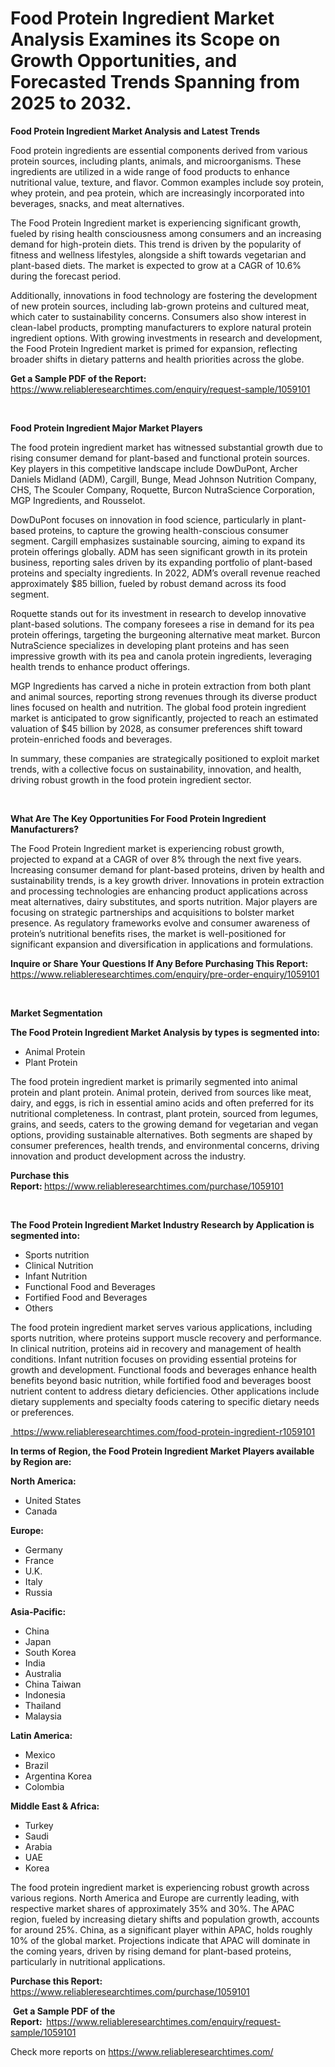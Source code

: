 <p><h1>Food Protein Ingredient Market Analysis Examines its Scope on Growth Opportunities, and Forecasted Trends Spanning from 2025 to 2032.</h1></p><p><strong>Food Protein Ingredient Market Analysis and Latest Trends</strong></p>
<p><p>Food protein ingredients are essential components derived from various protein sources, including plants, animals, and microorganisms. These ingredients are utilized in a wide range of food products to enhance nutritional value, texture, and flavor. Common examples include soy protein, whey protein, and pea protein, which are increasingly incorporated into beverages, snacks, and meat alternatives.</p><p>The Food Protein Ingredient market is experiencing significant growth, fueled by rising health consciousness among consumers and an increasing demand for high-protein diets. This trend is driven by the popularity of fitness and wellness lifestyles, alongside a shift towards vegetarian and plant-based diets. The market is expected to grow at a CAGR of 10.6% during the forecast period. </p><p>Additionally, innovations in food technology are fostering the development of new protein sources, including lab-grown proteins and cultured meat, which cater to sustainability concerns. Consumers also show interest in clean-label products, prompting manufacturers to explore natural protein ingredient options. With growing investments in research and development, the Food Protein Ingredient market is primed for expansion, reflecting broader shifts in dietary patterns and health priorities across the globe.</p></p>
<p><strong>Get a Sample PDF of the Report:&nbsp;</strong> <a href="https://www.reliableresearchtimes.com/enquiry/request-sample/1059101?utm_campaign=2934&utm_medium=2&utm_source=Github&utm_content=ia&utm_term=07042025&utm_id=food-protein-ingredient">https://www.reliableresearchtimes.com/enquiry/request-sample/1059101</a></p>
<p>&nbsp;</p>
<p><strong>Food Protein Ingredient Major Market Players</strong></p>
<p><p>The food protein ingredient market has witnessed substantial growth due to rising consumer demand for plant-based and functional protein sources. Key players in this competitive landscape include DowDuPont, Archer Daniels Midland (ADM), Cargill, Bunge, Mead Johnson Nutrition Company, CHS, The Scouler Company, Roquette, Burcon NutraScience Corporation, MGP Ingredients, and Rousselot.</p><p>DowDuPont focuses on innovation in food science, particularly in plant-based proteins, to capture the growing health-conscious consumer segment. Cargill emphasizes sustainable sourcing, aiming to expand its protein offerings globally. ADM has seen significant growth in its protein business, reporting sales driven by its expanding portfolio of plant-based proteins and specialty ingredients. In 2022, ADM’s overall revenue reached approximately $85 billion, fueled by robust demand across its food segment.</p><p>Roquette stands out for its investment in research to develop innovative plant-based solutions. The company foresees a rise in demand for its pea protein offerings, targeting the burgeoning alternative meat market. Burcon NutraScience specializes in developing plant proteins and has seen impressive growth with its pea and canola protein ingredients, leveraging health trends to enhance product offerings.</p><p>MGP Ingredients has carved a niche in protein extraction from both plant and animal sources, reporting strong revenues through its diverse product lines focused on health and nutrition. The global food protein ingredient market is anticipated to grow significantly, projected to reach an estimated valuation of $45 billion by 2028, as consumer preferences shift toward protein-enriched foods and beverages.</p><p>In summary, these companies are strategically positioned to exploit market trends, with a collective focus on sustainability, innovation, and health, driving robust growth in the food protein ingredient sector.</p></p>
<p>&nbsp;</p>
<p><strong>What Are The Key Opportunities For Food Protein Ingredient Manufacturers?</strong></p>
<p><p>The Food Protein Ingredient market is experiencing robust growth, projected to expand at a CAGR of over 8% through the next five years. Increasing consumer demand for plant-based proteins, driven by health and sustainability trends, is a key growth driver. Innovations in protein extraction and processing technologies are enhancing product applications across meat alternatives, dairy substitutes, and sports nutrition. Major players are focusing on strategic partnerships and acquisitions to bolster market presence. As regulatory frameworks evolve and consumer awareness of protein’s nutritional benefits rises, the market is well-positioned for significant expansion and diversification in applications and formulations.</p></p>
<p><strong>Inquire or Share Your Questions If Any Before Purchasing This Report:</strong> <a href="https://www.reliableresearchtimes.com/enquiry/pre-order-enquiry/1059101?utm_campaign=2934&utm_medium=2&utm_source=Github&utm_content=ia&utm_term=07042025&utm_id=food-protein-ingredient">https://www.reliableresearchtimes.com/enquiry/pre-order-enquiry/1059101</a></p>
<p>&nbsp;</p>
<p><strong>Market Segmentation</strong></p>
<p><strong>The Food Protein Ingredient Market Analysis by types is segmented into:</strong></p>
<p><ul><li>Animal Protein</li><li>Plant Protein</li></ul></p>
<p><p>The food protein ingredient market is primarily segmented into animal protein and plant protein. Animal protein, derived from sources like meat, dairy, and eggs, is rich in essential amino acids and often preferred for its nutritional completeness. In contrast, plant protein, sourced from legumes, grains, and seeds, caters to the growing demand for vegetarian and vegan options, providing sustainable alternatives. Both segments are shaped by consumer preferences, health trends, and environmental concerns, driving innovation and product development across the industry.</p></p>
<p><strong>Purchase this Report:&nbsp;</strong><a href="https://www.reliableresearchtimes.com/purchase/1059101?utm_campaign=2934&utm_medium=2&utm_source=Github&utm_content=ia&utm_term=07042025&utm_id=food-protein-ingredient">https://www.reliableresearchtimes.com/purchase/1059101</a></p>
<p>&nbsp;</p>
<p><strong>The Food Protein Ingredient Market Industry Research by Application is segmented into:</strong></p>
<p><ul><li>Sports nutrition</li><li>Clinical Nutrition</li><li>Infant Nutrition</li><li>Functional Food and Beverages</li><li>Fortified Food and Beverages</li><li>Others</li></ul></p>
<p><p>The food protein ingredient market serves various applications, including sports nutrition, where proteins support muscle recovery and performance. In clinical nutrition, proteins aid in recovery and management of health conditions. Infant nutrition focuses on providing essential proteins for growth and development. Functional foods and beverages enhance health benefits beyond basic nutrition, while fortified food and beverages boost nutrient content to address dietary deficiencies. Other applications include dietary supplements and specialty foods catering to specific dietary needs or preferences.</p></p>
<p><a href="https://www.reliableresearchtimes.com/food-protein-ingredient-r1059101?utm_campaign=2934&utm_medium=2&utm_source=Github&utm_content=ia&utm_term=07042025&utm_id=food-protein-ingredient">&nbsp;https://www.reliableresearchtimes.com/food-protein-ingredient-r1059101</a></p>
<p><strong>In terms of Region, the Food Protein Ingredient Market Players available by Region are:</strong></p>
<p>
    <p> <strong> North America: </strong>
        <ul>
            <li>United States</li>
            <li>Canada</li>
        </ul>
        </p> 
    <p> <strong> Europe: </strong>
        <ul>
            <li>Germany</li>
            <li>France</li>
            <li>U.K.</li>
            <li>Italy</li>
            <li>Russia</li>
        </ul>
        </p> 
    <p> <strong> Asia-Pacific: </strong>
        <ul>
            <li>China</li>
            <li>Japan</li>
            <li>South Korea</li>
            <li>India</li>
            <li>Australia</li>
            <li>China Taiwan</li>
            <li>Indonesia</li>
            <li>Thailand</li>
            <li>Malaysia</li>
        </ul>
        </p> 
    <p> <strong> Latin America: </strong>
        <ul>
            <li>Mexico</li>
            <li>Brazil</li>
            <li>Argentina Korea</li>
            <li>Colombia</li>
        </ul>
        </p> 
    <p> <strong> Middle East & Africa: </strong>
        <ul>
            <li>Turkey</li>
            <li>Saudi</li>
            <li>Arabia</li>
            <li>UAE</li>
            <li>Korea</li>
        </ul>
    </p>
    </p>
<p><p>The food protein ingredient market is experiencing robust growth across various regions. North America and Europe are currently leading, with respective market shares of approximately 35% and 30%. The APAC region, fueled by increasing dietary shifts and population growth, accounts for around 25%. China, as a significant player within APAC, holds roughly 10% of the global market. Projections indicate that APAC will dominate in the coming years, driven by rising demand for plant-based proteins, particularly in nutritional applications.</p></p>
<p><strong>Purchase this Report: </strong><a href="https://www.reliableresearchtimes.com/purchase/1059101?utm_campaign=2934&utm_medium=2&utm_source=Github&utm_content=ia&utm_term=07042025&utm_id=food-protein-ingredient">https://www.reliableresearchtimes.com/purchase/1059101</a></p>
<p>&nbsp;<strong>Get a Sample PDF of the Report:&nbsp;&nbsp;</strong><a href="https://www.reliableresearchtimes.com/enquiry/request-sample/1059101?utm_campaign=2934&utm_medium=2&utm_source=Github&utm_content=ia&utm_term=07042025&utm_id=food-protein-ingredient">https://www.reliableresearchtimes.com/enquiry/request-sample/1059101</a></p>
<p><strong></strong></p>
<p>Check more reports on <a href="https://www.reliableresearchtimes.com/?utm_campaign=2934&utm_medium=2&utm_source=Github&utm_content=ia&utm_term=07042025&utm_id=food-protein-ingredient">https://www.reliableresearchtimes.com/</a></p>